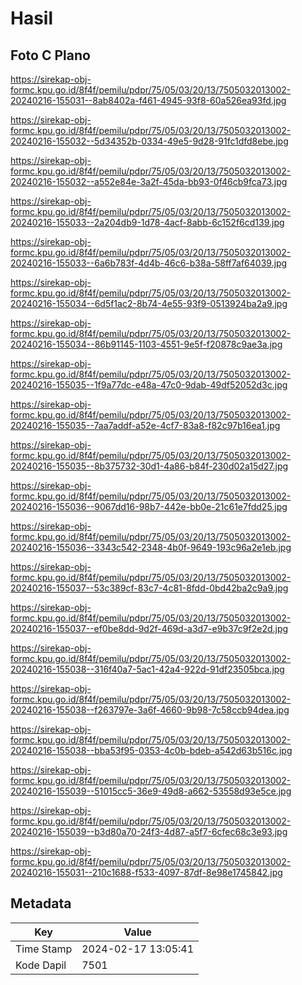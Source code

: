 # Hasil

## Foto C Plano

https://sirekap-obj-formc.kpu.go.id/8f4f/pemilu/pdpr/75/05/03/20/13/7505032013002-20240216-155031--8ab8402a-f461-4945-93f8-60a526ea93fd.jpg

https://sirekap-obj-formc.kpu.go.id/8f4f/pemilu/pdpr/75/05/03/20/13/7505032013002-20240216-155032--5d34352b-0334-49e5-9d28-91fc1dfd8ebe.jpg

https://sirekap-obj-formc.kpu.go.id/8f4f/pemilu/pdpr/75/05/03/20/13/7505032013002-20240216-155032--a552e84e-3a2f-45da-bb93-0f46cb9fca73.jpg

https://sirekap-obj-formc.kpu.go.id/8f4f/pemilu/pdpr/75/05/03/20/13/7505032013002-20240216-155033--2a204db9-1d78-4acf-8abb-6c152f6cd139.jpg

https://sirekap-obj-formc.kpu.go.id/8f4f/pemilu/pdpr/75/05/03/20/13/7505032013002-20240216-155033--6a6b783f-4d4b-46c6-b38a-58ff7af64039.jpg

https://sirekap-obj-formc.kpu.go.id/8f4f/pemilu/pdpr/75/05/03/20/13/7505032013002-20240216-155034--6d5f1ac2-8b74-4e55-93f9-0513924ba2a9.jpg

https://sirekap-obj-formc.kpu.go.id/8f4f/pemilu/pdpr/75/05/03/20/13/7505032013002-20240216-155034--86b91145-1103-4551-9e5f-f20878c9ae3a.jpg

https://sirekap-obj-formc.kpu.go.id/8f4f/pemilu/pdpr/75/05/03/20/13/7505032013002-20240216-155035--1f9a77dc-e48a-47c0-9dab-49df52052d3c.jpg

https://sirekap-obj-formc.kpu.go.id/8f4f/pemilu/pdpr/75/05/03/20/13/7505032013002-20240216-155035--7aa7addf-a52e-4cf7-83a8-f82c97b16ea1.jpg

https://sirekap-obj-formc.kpu.go.id/8f4f/pemilu/pdpr/75/05/03/20/13/7505032013002-20240216-155035--8b375732-30d1-4a86-b84f-230d02a15d27.jpg

https://sirekap-obj-formc.kpu.go.id/8f4f/pemilu/pdpr/75/05/03/20/13/7505032013002-20240216-155036--9067dd16-98b7-442e-bb0e-21c61e7fdd25.jpg

https://sirekap-obj-formc.kpu.go.id/8f4f/pemilu/pdpr/75/05/03/20/13/7505032013002-20240216-155036--3343c542-2348-4b0f-9649-193c96a2e1eb.jpg

https://sirekap-obj-formc.kpu.go.id/8f4f/pemilu/pdpr/75/05/03/20/13/7505032013002-20240216-155037--53c389cf-83c7-4c81-8fdd-0bd42ba2c9a9.jpg

https://sirekap-obj-formc.kpu.go.id/8f4f/pemilu/pdpr/75/05/03/20/13/7505032013002-20240216-155037--ef0be8dd-9d2f-469d-a3d7-e9b37c9f2e2d.jpg

https://sirekap-obj-formc.kpu.go.id/8f4f/pemilu/pdpr/75/05/03/20/13/7505032013002-20240216-155038--316f40a7-5ac1-42a4-922d-91df23505bca.jpg

https://sirekap-obj-formc.kpu.go.id/8f4f/pemilu/pdpr/75/05/03/20/13/7505032013002-20240216-155038--f263797e-3a6f-4660-9b98-7c58ccb94dea.jpg

https://sirekap-obj-formc.kpu.go.id/8f4f/pemilu/pdpr/75/05/03/20/13/7505032013002-20240216-155038--bba53f95-0353-4c0b-bdeb-a542d63b516c.jpg

https://sirekap-obj-formc.kpu.go.id/8f4f/pemilu/pdpr/75/05/03/20/13/7505032013002-20240216-155039--51015cc5-36e9-49d8-a662-53558d93e5ce.jpg

https://sirekap-obj-formc.kpu.go.id/8f4f/pemilu/pdpr/75/05/03/20/13/7505032013002-20240216-155039--b3d80a70-24f3-4d87-a5f7-6cfec68c3e93.jpg

https://sirekap-obj-formc.kpu.go.id/8f4f/pemilu/pdpr/75/05/03/20/13/7505032013002-20240216-155031--210c1688-f533-4097-87df-8e98e1745842.jpg


## Metadata

| Key        | Value               |
| ---------- | ------------------- |
| Time Stamp | 2024-02-17 13:05:41 |
| Kode Dapil | 7501                |



